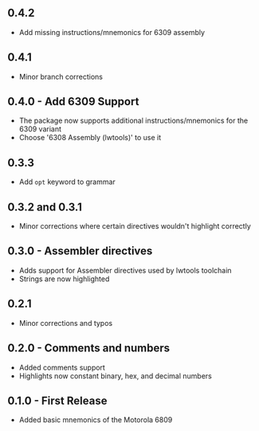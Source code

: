 ## 0.4.2
* Add missing instructions/mnemonics for 6309 assembly 
## 0.4.1
* Minor branch corrections

## 0.4.0 - Add 6309 Support
* The package now supports additional instructions/mnemonics for the 6309 variant
* Choose '6308 Assembly (lwtools)' to use it

## 0.3.3
* Add `opt` keyword to grammar

## 0.3.2 and 0.3.1
* Minor corrections where certain directives wouldn't highlight correctly

## 0.3.0 - Assembler directives
* Adds support for Assembler directives used by lwtools toolchain
* Strings are now highlighted

## 0.2.1
* Minor corrections and typos

## 0.2.0 - Comments and numbers
* Added comments support
* Highlights now constant binary, hex, and decimal numbers

## 0.1.0 - First Release
* Added basic mnemonics of the Motorola 6809  
